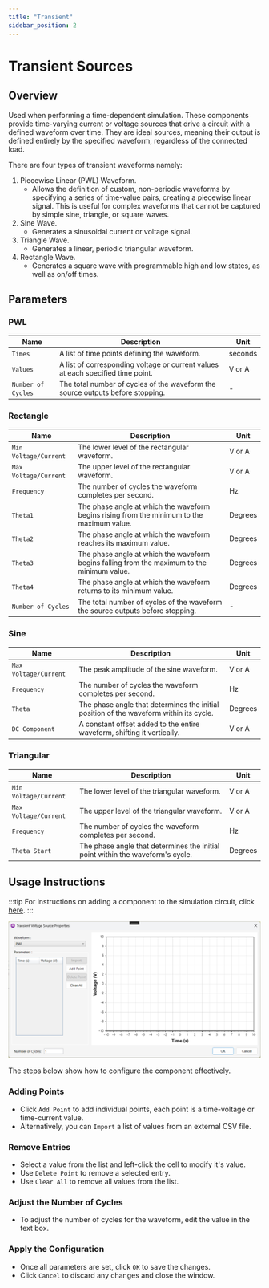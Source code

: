 ```yaml
---
title: "Transient"
sidebar_position: 2
---
```

# Transient Sources
## Overview
Used when performing a time-dependent simulation. These components provide time-varying current or voltage sources that drive a circuit with a defined waveform over time. They are ideal sources, meaning their output is defined entirely by the specified waveform, regardless of the connected load.

There are four types of transient waveforms namely:

1. Piecewise Linear (PWL) Waveform.
    - Allows the definition of custom, non-periodic waveforms by specifying a series of time-value pairs, creating a piecewise linear signal. This is useful for complex waveforms that cannot be captured by simple sine, triangle, or square waves.
1. Sine Wave.
    - Generates a sinusoidal current or voltage signal.
1. Triangle Wave.
    - Generates a linear, periodic triangular waveform.
1. Rectangle Wave.
    - Generates a square wave with programmable high and low states, as well as on/off times.

## Parameters
### PWL
<div class="properties-table">

| Name               | Description                                                                    | Unit       |
|--------------------|--------------------------------------------------------------------------------|------------|
| `Times`            | A list of time points defining the waveform.                                   | seconds    |
| `Values`           | A list of corresponding voltage or current values at each specified time point.| V or A     |
| `Number of Cycles` | The total number of cycles of the waveform the source outputs before stopping. | -          |

</div>

### Rectangle
<div class="properties-table">

| Name                  | Description                                                                                 | Unit    |
|-----------------------|---------------------------------------------------------------------------------------------|---------|
| `Min Voltage/Current` | The lower level of the rectangular waveform.                                                | V or A  |
| `Max Voltage/Current` | The upper level of the rectangular waveform.                                                | V or A  |
| `Frequency`           | The number of cycles the waveform completes per second.                                     | Hz      |
| `Theta1`              | The phase angle at which the waveform begins rising from the minimum to the maximum value.  | Degrees |
| `Theta2`              | The phase angle at which the waveform reaches its maximum value.                            | Degrees |
| `Theta3`              | The phase angle at which the waveform begins falling from the maximum to the minimum value. | Degrees |
| `Theta4`              | The phase angle at which the waveform returns to its minimum value.                         | Degrees |
| `Number of Cycles`    | The total number of cycles of the waveform the source outputs before stopping.              | -       |

</div>

### Sine
<div class="properties-table">

| Name                  | Description                                                                            | Unit    |
|-----------------------|----------------------------------------------------------------------------------------|---------|
| `Max Voltage/Current` | The peak amplitude of the sine waveform.                                               | V or A  |
| `Frequency`           | The number of cycles the waveform completes per second.                                | Hz      |
| `Theta`               | The phase angle that determines the initial position of the waveform within its cycle. | Degrees |
| `DC Component`        | A constant offset added to the entire waveform, shifting it vertically.                | V or A  | 

</div>

### Triangular
<div class="properties-table">

| Name                  | Description                                                                    | Unit    |
|-----------------------|--------------------------------------------------------------------------------|---------|
| `Min Voltage/Current` | The lower level of the triangular waveform.                                    | V or A  |
| `Max Voltage/Current` | The upper level of the triangular waveform.                                    | V or A  |
| `Frequency`           | The number of cycles the waveform completes per second.                        | Hz      |
| `Theta Start`         | The phase angle that determines the initial point within the waveform's cycle. | Degrees |

</div>

## Usage Instructions

:::tip
For instructions on adding a component to the simulation circuit, click [here](../introduction#adding-a-component-to-the-simulation-circuit).
:::

<p align="center">
  <img src="/img/circuit-simulator/sources/transient/01.png" />
</p>

The steps below show how to configure the component effectively.

### Adding Points 
- Click `Add Point` to add individual points, each point is a time-voltage or time-current value.
- Alternatively, you can `Import` a list of values from an external CSV file.

### Remove Entries
- Select a value from the list and left-click the cell to modify it's value.
- Use `Delete Point` to remove a selected entry.
- Use `Clear All` to remove all values from the list.

### Adjust the Number of Cycles
- To adjust the number of cycles for the waveform, edit the value in the text box.

### Apply the Configuration
- Once all parameters are set, click `OK` to save the changes.  
- Click `Cancel` to discard any changes and close the window.
